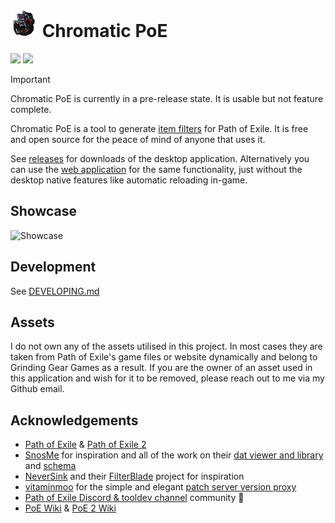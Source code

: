 # ![Chromatic PoE](./apps/backend/icons/Square44x44Logo.png) Chromatic PoE 

[![](https://img.shields.io/github/downloads/jchantrell/chromatic-poe/total?label=Downloads)](https://github.com/jchantrell/chromatic-poe/releases)
[![](https://user-images.githubusercontent.com/4292308/153364565-7a545d26-e617-4a33-a919-ff90d8feda3d.svg)](https://discord.gg/vYCrRq9aeU)

> [!IMPORTANT]
> Chromatic PoE is currently in a pre-release state. It is usable but not feature complete.

Chromatic PoE is a tool to generate [item filters](https://www.pathofexile.com/item-filter/about) for Path of Exile. It is free and open source for the peace of mind of anyone that uses it.

See [releases](https://github.com/jchantrell/chromatic-poe/releases) for downloads of the desktop application. Alternatively you can use the [web application](https://jchantrell.github.io/chromatic-poe/) for the same functionality, just without the desktop native features like automatic reloading in-game.

## Showcase

![Showcase](./showcase.gif)

## Development

See [DEVELOPING.md](./DEVELOPING.md)

## Assets
I do not own any of the assets utilised in this project. In most cases they are taken from Path of Exile's game files or website dynamically and belong to Grinding Gear Games as a result. If you are the owner of an asset used in this application and wish for it to be removed, please reach out to me via my Github email.

## Acknowledgements
- [Path of Exile](https://www.pathofexile.com/) & [Path of Exile 2](https://www.pathofexile2.com/)
- [SnosMe](https://github.com/SnosMe) for inspiration and all of the work on their [dat viewer and library](https://github.com/SnosMe/poe-dat-viewer) and [schema](https://github.com/poe-tool-dev/dat-schema)
- [NeverSink](https://github.com/NeverSinkDev) and their [FilterBlade](https://www.filterblade.xyz/) project for inspiration
- [vitaminmoo](https://github.com/vitaminmoo) for the simple and elegant [patch server version proxy](https://poe-versions.obsoleet.org/)
- [Path of Exile Discord & tooldev channel](https://discord.gg/pathofexile) community 💚
- [PoE Wiki](https://www.poewiki.net/) & [PoE 2 Wiki](https://www.poe2wiki.net/)